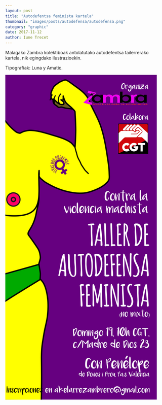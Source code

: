 ```yaml
---
layout: post
title: "Autodefentsa feminista kartela"
thumbnail: "images/posts/autodefensa/autodefensa.png"
category: "graphic"
date: 2017-11-12
author: Iune Trecet
---
```


Malagako Zambra kolektiboak antolatutako autodefentsa tailerrerako kartela, nik
egingdako ilustrazioekin.

Tipografiak: Luna y Amatic.

<img src="/images/posts/autodefensa/autodefensa_trazatua.svg" alt="Autodefensa feminista">

